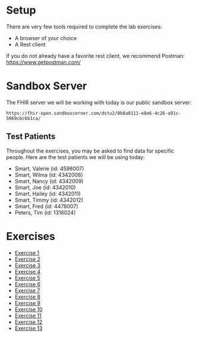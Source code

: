 # Setup

There are very few tools required to complete the lab exercises:

* A browser of your choice
* A Rest client

If you do not already have a favorite rest client, we recommend Postman: <https://www.getpostman.com/> 

# Sandbox Server

The FHIR server we will be working with today is our public sandbox server: 

    https://fhir-open.sandboxcerner.com/dstu2/0b8a0111-e8e6-4c26-a91c-5069cbc6b1ca/

## Test Patients

Throughout the exercises, you may be asked to find data for specific people. Here are the test patients we will be using today:

* Smart, Valerie (id: 4596007)
* Smart, Wilma (id: 4342008)
* Smart, Nancy (id: 4342009)
* Smart, Joe (id: 4342010)
* Smart, Hailey (id: 4342011)
* Smart, Timmy (id: 4342012)
* Smart, Fred (id: 4478007)
* Peters, Tim (id: 1316024)

# Exercises

* [Exercise 1](FHIR-Excersise-1)
* [Exercise 2](FHIR-Excersise-2)
* [Exercise 3](FHIR-Excersise-3)
* [Exercise 4](FHIR-Excersise-4)
* [Exercise 5](FHIR-Excersise-5)
* [Exercise 6](FHIR-Excersise-6)
* [Exercise 7](FHIR-Excersise-7)
* [Exercise 8](FHIR-Excersise-8)
* [Exercise 9](FHIR-Excersise-9)
* [Exercise 10](FHIR-Excersise-10)
* [Exercise 11](FHIR-Excersise-11)
* [Exercise 12](FHIR-Excersise-12)
* [Exercise 13](FHIR-Excersise-13)